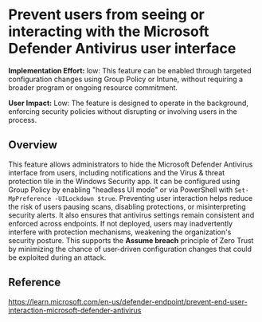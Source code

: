 # Prevent users from seeing or interacting with the Microsoft Defender Antivirus user interface


**Implementation Effort:** low: This feature can be enabled through targeted configuration changes using Group Policy or Intune, without requiring a broader program or ongoing resource commitment.

**User Impact:** Low: The feature is designed to operate in the background, enforcing security policies without disrupting or involving users in the process.

## Overview

This feature allows administrators to hide the Microsoft Defender Antivirus interface from users, including notifications and the Virus & threat protection tile in the Windows Security app. It can be configured using Group Policy by enabling "headless UI mode" or via PowerShell with `Set-MpPreference -UILockdown $true`. Preventing user interaction helps reduce the risk of users pausing scans, disabling protections, or misinterpreting security alerts. It also ensures that antivirus settings remain consistent and enforced across endpoints. If not deployed, users may inadvertently interfere with protection mechanisms, weakening the organization's security posture. This supports the **Assume breach** principle of Zero Trust by minimizing the chance of user-driven configuration changes that could be exploited during an attack.

## Reference
https://learn.microsoft.com/en-us/defender-endpoint/prevent-end-user-interaction-microsoft-defender-antivirus
